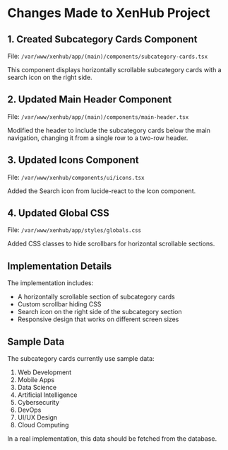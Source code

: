 # Changes Made to XenHub Project

## 1. Created Subcategory Cards Component
File: `/var/www/xenhub/app/(main)/components/subcategory-cards.tsx`

This component displays horizontally scrollable subcategory cards with a search icon on the right side.

## 2. Updated Main Header Component
File: `/var/www/xenhub/app/(main)/components/main-header.tsx`

Modified the header to include the subcategory cards below the main navigation, changing it from a single row to a two-row header.

## 3. Updated Icons Component
File: `/var/www/xenhub/components/ui/icons.tsx`

Added the Search icon from lucide-react to the Icon component.

## 4. Updated Global CSS
File: `/var/www/xenhub/app/styles/globals.css`

Added CSS classes to hide scrollbars for horizontal scrollable sections.

## Implementation Details

The implementation includes:
- A horizontally scrollable section of subcategory cards
- Custom scrollbar hiding CSS
- Search icon on the right side of the subcategory section
- Responsive design that works on different screen sizes

## Sample Data

The subcategory cards currently use sample data:
1. Web Development
2. Mobile Apps
3. Data Science
4. Artificial Intelligence
5. Cybersecurity
6. DevOps
7. UI/UX Design
8. Cloud Computing

In a real implementation, this data should be fetched from the database.